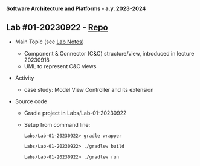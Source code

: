 #### Software Architecture and Platforms - a.y. 2023-2024

## Lab #01-20230922 - [Repo](https://github.com/pslab-unibo/sap-2023-2024.git) 

- Main Topic (see [Lab Notes](https://docs.google.com/document/d/1oZprsaZiSVrp5gsNEKnNra0WQ4CWwGY7xwaf7X8YiXg/edit?usp=sharing))
	- Component & Connector (C&C) structure/view, introduced in lecture 20230918
	- UML to represent C&C views    
- Activity
	- case study: Model View Controller and its extension
	
- Source code
	- Gradle project in Labs/Lab-01-20230922
	- Setup from command line:
		
		`Labs/Lab-01-20230922> gradle wrapper`

		`Labs/Lab-01-20230922> ./gradlew build`

		`Labs/Lab-01-20230922> ./gradlew run`
		
		
		
		

